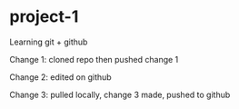# project-1
Learning git + github

Change 1: cloned repo then pushed change 1

Change 2: edited on github

Change 3: pulled locally, change 3 made, pushed to github
